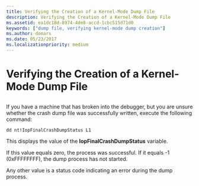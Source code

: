 ```yaml
---
title: Verifying the Creation of a Kernel-Mode Dump File
description: Verifying the Creation of a Kernel-Mode Dump File
ms.assetid: ea1dc18d-8974-4de8-accd-1cbc515d71d0
keywords: ["dump file, verifying kernel-mode dump creation"]
ms.author: domars
ms.date: 05/23/2017
ms.localizationpriority: medium
---
```


# Verifying the Creation of a Kernel-Mode Dump File


## <span id="ddk_verifying_the_creation_of_a_kernel_mode_dump_file_dbg"></span><span id="DDK_VERIFYING_THE_CREATION_OF_A_KERNEL_MODE_DUMP_FILE_DBG"></span>


If you have a machine that has broken into the debugger, but you are unsure whether the crash dump file was successfully written, execute the following command:

```
dd nt!IopFinalCrashDumpStatus L1
```

This displays the value of the **IopFinalCrashDumpStatus** variable.

If this value equals zero, the process was successful. If it equals -1 (0xFFFFFFFF), the dump process has not started.

Any other value is a status code indicating an error during the dump process.

 

 





